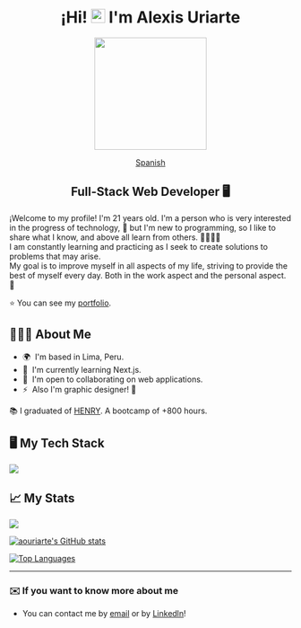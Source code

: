 <div align="center">

# ¡Hi! <img src="https://media.giphy.com/media/hvRJCLFzcasrR4ia7z/giphy.gif" width="25px"> I'm Alexis Uriarte </h1>

<img src="https://media2.giphy.com/media/zhYSVCirREeIZtONCI/giphy.gif?cid=ecf05e47fgjyv7k23bs3tpq8imq2tdf299yjveksn3ddl1uw&rid=giphy.gif" width=200 />

[Spanish](./README-sp.md)

## Full-Stack Web Developer 🖥️

</div>

¡Welcome to my profile! I'm 21 years old. I'm a person who is very interested in the progress of technology, 🚀 but I'm new to programming, so I like to share what I know, and above all learn from others. 🫱🏼‍🫲🏼 <br/>
I am constantly learning and practicing as I seek to create solutions to problems that may arise. <br/>
My goal is to improve myself in all aspects of my life, striving to provide the best of myself every day. Both in the work aspect and the personal aspect. 🎯

⭐ You can see my [portfolio](https://artedev.vercel.app). 

## 🙋🏻‍♂️ About Me 

* 🌍  I'm based in Lima, Peru.
* 🧠  I'm currently learning Next.js.
* 🤝  I'm open to collaborating on web applications.
* ⚡  Also I'm graphic designer! 🎨

📚 I graduated of [HENRY](https://www.soyhenry.com). A bootcamp of +800 hours. <br/>

## 🖥️ My Tech Stack

<a href="https://skillicons.dev">
  <img src="https://skillicons.dev/icons?i=js,ts,html,css,tailwind,styledcomponents,react,redux,nodejs,express,sequelize,postgres,mongodb,git,md" />
</a>

## 📈 My Stats

<a href="http://www.github.com/aouriarte"><img src="https://github-readme-streak-stats.herokuapp.com/?user=aouriarte&stroke=ffffff&background=1c1917&ring=0891b2&fire=0891b2&currStreakNum=ffffff&currStreakLabel=0891b2&sideNums=ffffff&sideLabels=ffffff&dates=ffffff&hide_border=true" /></a>

<a href="http://www.github.com/aouriarte"><img src="https://github-readme-stats.vercel.app/api?username=aouriarte&show_icons=true&hide=&count_private=true&title_color=0891b2&text_color=ffffff&icon_color=0891b2&bg_color=1c1917&hide_border=true&show_icons=true" alt="aouriarte's GitHub stats" /></a>

<a href="https://github.com/aouriarte"><img src="https://github-readme-stats.vercel.app/api/top-langs/?username=aouriarte&layout=compact&title_color=0891b2&text_color=ffffff&icon_color=0891b2&bg_color=1c1917&hide_border=true&locale=en&custom_title=Top%20%Languages" alt="Top Languages" /></a>

---

### ✉️ If you want to know more about me

* You can contact me by [email](mailto:uriarte2001alexis@gmail.com) or by [Linkedln](https://www.linkedin.com/in/aouriarte/)!
